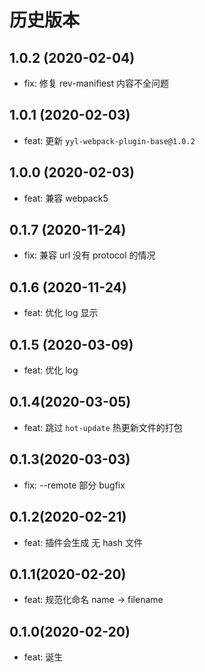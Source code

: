 # 历史版本

## 1.0.2 (2020-02-04)

- fix: 修复 rev-manifiest 内容不全问题

## 1.0.1 (2020-02-03)

- feat: 更新 `yyl-webpack-plugin-base@1.0.2`

## 1.0.0 (2020-02-03)

- feat: 兼容 webpack5

## 0.1.7 (2020-11-24)

- fix: 兼容 url 没有 protocol 的情况

## 0.1.6 (2020-11-24)

- feat: 优化 log 显示

## 0.1.5 (2020-03-09)

- feat: 优化 log

## 0.1.4(2020-03-05)

- feat: 跳过 `hot-update` 热更新文件的打包

## 0.1.3(2020-03-03)

- fix: --remote 部分 bugfix

## 0.1.2(2020-02-21)

- feat: 插件会生成 无 hash 文件

## 0.1.1(2020-02-20)

- feat: 规范化命名 name -> filename

## 0.1.0(2020-02-20)

- feat: 诞生
